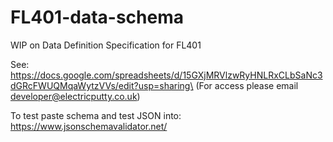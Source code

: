 # FL401-data-schema

WIP on Data Definition Specification for FL401

See: https://docs.google.com/spreadsheets/d/15GXjMRVlzwRyHNLRxCLbSaNc3dGRcFWUQMqaWytzVVs/edit?usp=sharing\
(For access please email developer@electricputty.co.uk)

To test paste schema and test JSON into: https://www.jsonschemavalidator.net/